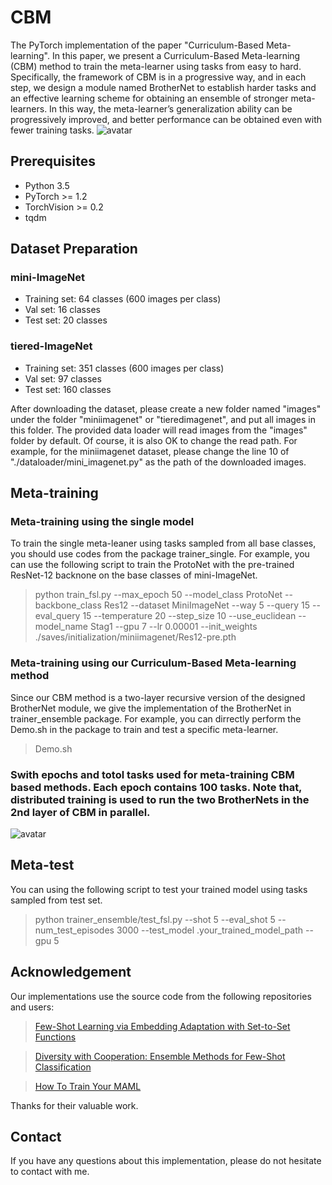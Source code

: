 # CBM
The PyTorch implementation of the paper "Curriculum-Based Meta-learning". In this paper, we present a Curriculum-Based Meta-learning (CBM) method to train the meta-learner using tasks from easy to hard. Specifically, the framework of CBM is in a progressive way, and in each step, we design a module named BrotherNet to establish harder tasks and an effective learning scheme for obtaining an ensemble of stronger meta-learners. In this way, the meta-learner’s generalization ability can be progressively improved, and better
performance can be obtained even with fewer training tasks. 
![avatar](https://github.com/nobody-777/CBM/blob/master/framework.png)

## Prerequisites
- Python 3.5
- PyTorch >= 1.2
- TorchVision >= 0.2
- tqdm

## Dataset Preparation
### mini-ImageNet
- Training set: 64 classes (600 images per class)
- Val set: 16 classes
- Test set: 20 classes

### tiered-ImageNet
- Training set: 351 classes (600 images per class)
- Val set: 97 classes
- Test set: 160 classes

After downloading the dataset, please create a new folder named "images" under the folder "miniimagenet" or "tieredimagenet", and put all images in this folder. The provided data loader will read images from the "images" folder by default. Of course, it is also OK to change the read path. For example, for the miniimagenet dataset, please change the line 10 of "./dataloader/mini_imagenet.py" as the path of the downloaded images.

## Meta-training
### Meta-training using the single model
To train the single meta-leaner using tasks sampled from all base classes, you should use codes from the package trainer_single. For example, you can use the following script to train the ProtoNet with the pre-trained ResNet-12 backnone on the base classes of mini-ImageNet.
> python train_fsl.py  --max_epoch 50 --model_class ProtoNet  --backbone_class Res12 --dataset MiniImageNet --way 5 --query 15 --eval_query 15 --temperature 20 --step_size 10   --use_euclidean --model_name Stag1  --gpu 7 --lr 0.00001 --init_weights ./saves/initialization/miniimagenet/Res12-pre.pth
### Meta-training using our Curriculum-Based Meta-learning method
Since our CBM method is a two-layer recursive version of the designed BrotherNet module, we give the implementation of the BrotherNet in trainer_ensemble package. 
For example, you can dirrectly perform the Demo.sh  in the package to train and test a specific meta-learner. 
> Demo.sh
### Swith epochs and totol tasks used for meta-training CBM based methods. Each epoch contains 100 tasks. Note that, distributed training is used to run the two BrotherNets in the 2nd layer of CBM in parallel. 
![avatar](https://github.com/nobody-777/CBM/blob/master/switch_epoch.png)

## Meta-test
You can using the following script to test your trained model using tasks sampled from test set.
> python trainer_ensemble/test_fsl.py   --shot 5 --eval_shot 5 --num_test_episodes 3000   --test_model .your_trained_model_path --gpu 5

## Acknowledgement
Our implementations use the source code from the following repositories and users:
> [Few-Shot Learning via Embedding Adaptation with Set-to-Set Functions](https://github.com/Sha-Lab/FEAT)

> [Diversity with Cooperation: Ensemble Methods for Few-Shot Classification](https://github.com/dvornikita/fewshot_ensemble)

> [How To Train Your MAML](https://github.com/AntreasAntoniou/HowToTrainYourMAMLPytorch)

Thanks for their valuable work.

## Contact
If you have any questions about this implementation, please do not hesitate to contact with me. 


